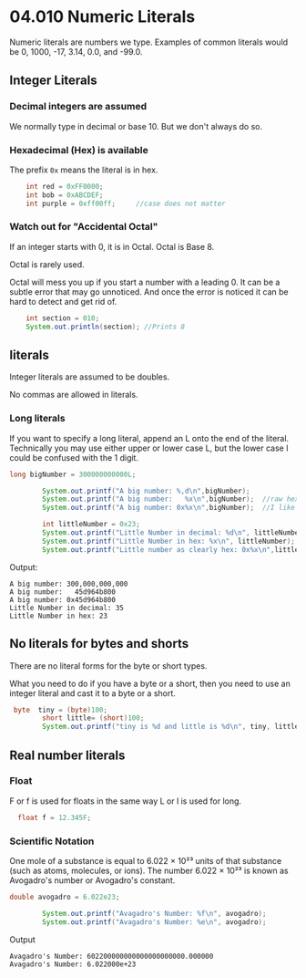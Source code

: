 # 04.010 Numeric Literals

Numeric literals are numbers we type.  Examples of common literals would be 0, 1000, -17, 3.14, 0.0, and -99.0.

## Integer Literals

### Decimal integers are assumed

We normally type in decimal or base 10.  But we don't always do so.

### Hexadecimal (Hex) is available

The prefix `0x` means the literal is in hex.

```java
    int red = 0xFF0000;
    int bob = 0xABCDEF;
    int purple = 0xff00ff;     //case does not matter
```
### Watch out for "Accidental Octal"

If an integer starts with 0, it is in Octal.  Octal is Base 8.

Octal is rarely used.

Octal will mess you up if you start a number with a leading 0.  It can be a subtle error that may go unnoticed.  And once the error is noticed it can be hard to detect and get rid of.

```java
    int section = 010;
    System.out.println(section); //Prints 8 
```

##  literals

Integer literals are assumed to be doubles.

No commas are allowed in literals.

### Long literals

If you want to specify a long literal, append an L onto the end of the literal.  Technically you may use either upper or lower case L, but the lower case l could be confused with the 1 digit.

```java
long bigNumber = 300000000000L;

        System.out.printf("A big number: %,d\n",bigNumber);
        System.out.printf("A big number:   %x\n",bigNumber);  //raw hex output
        System.out.printf("A big number: 0x%x\n",bigNumber);  //I like this hex output better.

        int littleNumber = 0x23;
        System.out.printf("Little Number in decimal: %d\n", littleNumber);
        System.out.printf("Little Number in hex: %x\n", littleNumber);  //Potentially confusing output
        System.out.printf("Little number as clearly hex: 0x%x\n",littleNumber);
```
Output:

```text
A big number: 300,000,000,000
A big number:   45d964b800
A big number: 0x45d964b800
Little Number in decimal: 35
Little Number in hex: 23
```

## No literals for bytes and shorts

There are no literal forms for the byte or short types.

What you need to do if you have a byte or a short, then you need to use an integer literal and cast it to a byte or a short.

```java
 byte  tiny = (byte)100;
        short little= (short)100;
        System.out.printf("tiny is %d and little is %d\n", tiny, little);
```

## Real number literals

### Float

F or f is used for floats in the same way L or l is used for long.

```java
  float f = 12.345F;
```

### Scientific Notation

One mole of a substance is equal to 6.022 × 10²³ units of that substance (such as atoms, molecules, or ions). The number 6.022 × 10²³ is known as Avogadro's number or Avogadro's constant.

```java
double avogadro = 6.022e23;

        System.out.printf("Avagadro's Number: %f\n", avogadro);
        System.out.printf("Avagadro's Number: %e\n", avogadro);
```

Output

```text
Avagadro's Number: 602200000000000000000000.000000
Avagadro's Number: 6.022000e+23
```

